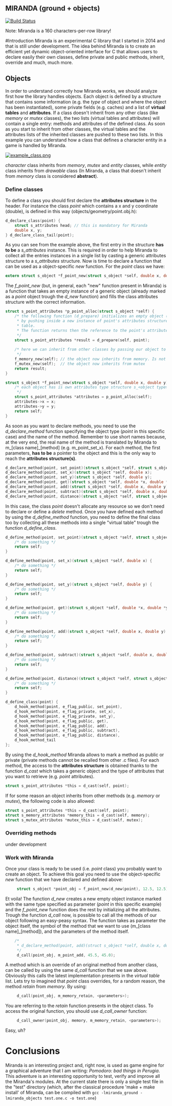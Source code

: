 MIRANDA (ground + objects)
-------------------------

[![Build Status](https://travis-ci.org/nardinan/miranda.svg?branch=master)](https://travis-ci.org/nardinan/miranda)

Note: Miranda is a 160 characters-per-row library!

#Introduction
Miranda is an experimental C library that I started in 2014 and that is still under development.
The idea behind Miranda is to create an efficient yet dynamic object-oriented interface for C that allows users to declare easily their own classes, define private and public methods, inherit, override and much, much more.

## Objects
In order to understand correctly how Miranda works, we should analyze first how the library handles objects.
Each object is defined by a structure that contains some information (e.g. the *type* of object and where the object has been instantiated), some private fields (e.g. caches) and a list of **virtual tables** and **attributes**.
If a class doesn't inherit from any other class (like *memory* or *mutex* classes), the two lists (virtual tables and attributes) will contain a single entry: methods and attributes of the defined class.
As soon as you start to inherit from other classes, the virtual tables and the attributes lists of the inherited classes are pushed to these two lists.
In this example you can understand how a class that defines a character entity in a game is handled by Miranda.

[![example_class.png](https://s15.postimg.org/kp5d50trv/example_class.png)](https://postimg.org/image/jzmksnt87/)

*character* class inherits from *memory*, *mutex* and *entity* classes, while *entity* class inherits from *drawable* class (In Miranda, a class that doesn't inherit from *memory* class is considered **abstract**).

### Define classes
To define a class you should first declare the **attributes structure** in the header. For instance the class *point* which contains a x and y coordinate (double), is defined in this way (objects/geometry/point.obj.h):
```c
d_declare_class(point) {
    struct s_attributes head; // this is mandatory for Miranda
    double x, y;
} d_declare_class_tail(point);
```
As you can see from the example above, the first entry in the structure **has to be** a *s\_attributes* instance. This is required in order to help Miranda to collect all the entries instances in a single list by casting a generic attributes structure to a *s\_attributes* structure.
Now is time to declare a function that can be used as a object-specific *new* function. For the *point* class we have:
```c
extern struct s_object *f_point_new(struct s_object *self, double x, double y); 
```
The *f\_point\_new* (but, in general, each "new" function present in Miranda) is a function that takes an empty instance of a generic object (already marked as a *point* object trough the *d\_new* function) and fills the class attributes structure with the correct information.
```c
struct s_point_attributes *p_point_alloc(struct s_object *self) {
    /* the following function (d_prepare) initializes an empty object (self) to a specific type (point)
     * by pushing inside a new instance of point's attributes structure and a reference to the methods 
     * table.
     * The function returns then the reference to the point's attributes structure allocated.
     */
    struct s_point_attributes *result = d_prepare(self, point);
    
    /* here we can inherit from other classes by passing our object to the other 'new' functions
     */
    f_memory_new(self); // the object now inherits from memory. Is not abstract anymore.
    f_mutex_new(self);  // the object now inherits from mutex
    return result;
}

struct s_object *f_point_new(struct s_object *self, double x, double y) {
    /* each object has is own attributes type structure s_<object type>_attributes
     */
    struct s_point_attributes *attributes = p_point_alloc(self);
    attributes->x = x;
    attributes->y = y;
    return self;
}
```
As soon as you want to declare methods, you need to use the *d\_declare\_method* function specifying the object type (*point* in this specific case) and the name of the method. Remember to use short names because, at the very end, the real name of the method is translated by Miranda to m_\[class name\]_\[method\] (e.g. m\_point\_set\_x).
For each method, the first parameters, **has to be** a pointer to the object and this is the only way to reach the **attributes structure(s)**.
```c
d_declare_method(point, set_point)(struct s_object *self, struct s_object *source); 
d_declare_method(point, set_x)(struct s_object *self, double x); 
d_declare_method(point, set_y)(struct s_object *self, double y); 
d_declare_method(point, get)(struct s_object *self, double *x, double *y); 
d_declare_method(point, add)(struct s_object *self, double x, double y); 
d_declare_method(point, subtract)(struct s_object *self, double x, double y); 
d_declare_method(point, distance)(struct s_object *self, struct s_object *other, double *distance, double *distance_square);
```
In this case, the class *point* doesn't allocate any resource so we don't need to declare or define a *delete* method.
Once you have defined each method by using the *d\_define\_method* function, you need to define the final class too by collecting all these methods into a single "virtual table" trough the function *d_define_class*.
```c
d_define_method(point, set_point)(struct s_object *self, struct s_object *source) {
    /* do something */
    return self;
}

d_define_method(point, set_x)(struct s_object *self, double x) {
    /* do something */
    return self;
}

d_define_method(point, set_y)(struct s_object *self, double y) {
    /* do something */
    return self;
}

d_define_method(point, get)(struct s_object *self, double *x, double *y) {
    /* do something */
    return self;
}

d_define_method(point, add)(struct s_object *self, double x, double y) {
    /* do something */
    return self;
}

d_define_method(point, subtract)(struct s_object *self, double x, double y) {
    /* do something */
    return self;
}

d_define_method(point, distance)(struct s_object *self, struct s_object *other, double *distance, double *distance_square) {
    /* do something */
    return self;
}

d_define_class(point) {
    d_hook_method(point, e_flag_public, set_point),
    d_hook_method(point, e_flag_private, set_x),
    d_hook_method(point, e_flag_private, set_y),
    d_hook_method(point, e_flag_public, get),
    d_hook_method(point, e_flag_public, add),
    d_hook_method(point, e_flag_public, subtract),
    d_hook_method(point, e_flag_public, distance),
    d_hook_method_tail
};
```
By using the *d\_hook\_method* Miranda allows to mark a method as public or private (private methods cannot be recalled from other .c files).
For each method, the access to the **attributes structure** is obtained thanks to the function *d\_cast* which takes a generic object and the type of attributes that you want to retrieve (e.g. *point* attributes).
```c
struct s_point_attributes *this = d_cast(self, point);
```
If for some reason an object inherits from other methods (e.g. *memory* or *mutex*), the following code is also allowed:
```c
struct s_point_attributes *this = d_cast(self, point);
struct s_memory_attributes *memory_this = d_cast(self, memory);
struct s_mutex_attributes *mutex_this = d_cast(self, mutex);
```
### Overriding methods
under development
### Work with Miranda
Once your class is ready to be used (i.e. *point* class) you probably want to create an object. To achieve this goal you need to use the object-specific *new* function that we have declared and defined above:
```c
     struct s_object *point_obj = f_point_new(d_new(point), 12.5, 12.5);
```
Et voila! The function *d\_new* creates a new empty object instance marked with the same type specified as parameter (*point* in this specific example) and the *f\_point\_new* function does the rest by initializing all the attributes.
Trough the function *d\_call* now, is possible to call all the methods of our object following an easy-peasy syntax. The function takes as parameter the object itself, the symbol of the method that we want to use (m_\[class name\]_\[method\]), and the parameters of the method itself.
```c
    /*
     * d_declare_method(point, add)(struct s_object *self, double x, double y);
     */
     d_call(point_obj, m_point_add, 45.5, 45.0);
```
A method which is an override of an original method from another class, can be called by using the same *d\_call* function that we saw above. Obviously this calls the latest implementation presents in the *virtual table* list.
Lets try to imagined that *point* class overrides, for a random reason, the method *retain* from *memory*. 
By using:
```c
     d_call(point_obj, m_memory_retain, <parameters>);
```
You are referring to the *retain* function presents in the object class. To access the original function, you should use *d\_call\_owner* function:
```c
     d_call_owner(point_obj, memory, m_memory_retain, <parameters>);
```
Easy, uh?
# Conclusions
Miranda is an interesting project and, right now, is used as game engine for a graphical adventure that I am writing: *Pomodoro: bad things in Perugia*. This adventure is an interesting opportunity to test, verify and improve all the Miranda's modules.
At the current state there is only a single test file in the "test" directory (which, after the classical procedure 'make + make install' of Miranda, can be compiled with `gcc -lmiranda_ground -lmiranda_objects test.one.c -o test.one`)
